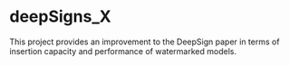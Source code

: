 # deepSigns_X
This project provides an improvement to the DeepSign paper in terms of insertion capacity and performance of watermarked models.
